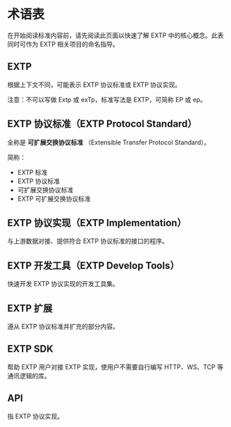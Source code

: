 # 术语表

在开始阅读标准内容前，请先阅读此页面以快速了解 EXTP 中的核心概念。此表同时可作为 EXTP 相关项目的命名指导。

## EXTP

根据上下文不同，可能表示 EXTP 协议标准或 EXTP 协议实现。

注意：不可以写做 Extp 或 exTp，标准写法是 EXTP，可简称 EP 或 ep。

## EXTP 协议标准（EXTP Protocol Standard）

全称是 **可扩展交换协议标准** （Extensible Transfer Protocol Standard）。

简称：

- EXTP 标准
- EXTP 协议标准
- 可扩展交换协议标准
- EXTP 可扩展交换协议标准

## EXTP 协议实现（EXTP Implementation）

与上游数据对接、提供符合 EXTP 协议标准的接口的程序。

## EXTP 开发工具（EXTP Develop Tools）

快速开发 EXTP 协议实现的开发工具集。

## EXTP 扩展

遵从 EXTP 协议标准并扩充的部分内容。

## EXTP SDK

帮助 EXTP 用户对接 EXTP 实现，使用户不需要自行编写 HTTP、WS、TCP 等通讯逻辑的库。

## API

指 EXTP 协议实现。